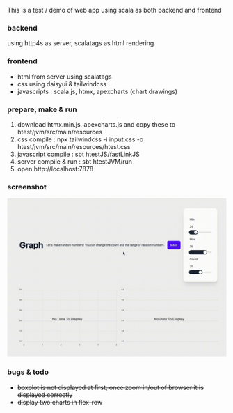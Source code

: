 This is a test / demo of web app using scala as both backend and frontend

### backend
using http4s as server, scalatags as html rendering

### frontend
* html from server using scalatags
* css using daisyui & tailwindcss
* javascripts : scala.js, htmx, apexcharts (chart drawings)

### prepare, make & run
1. download htmx.min.js, apexcharts.js and copy these to htest/jvm/src/main/resources
2. css compile : npx tailwindcss -i input.css -o htest/jvm/src/main/resources/htest.css
3. javascript compile : sbt htestJS/fastLinkJS
4. server compile & run : sbt htestJVM/run
5. open http://localhost:7878

### screenshot
![Screenshot](https://github.com/nineclue/htmx_test/blob/9faf7441ed944b910f5e229f2975a14681e17865/htmx_test_run.gif)

### bugs & todo
* ~~boxplot is not displayed at first, once zoom in/out of browser it is displayed correctly~~
* ~~display two charts in flex-row~~
